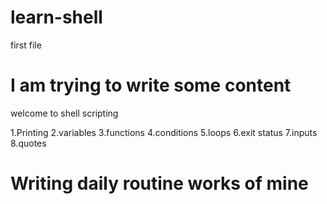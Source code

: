 # learn-shell
first file

# I am trying to write some content
welcome to shell scripting

1.Printing
2.variables
3.functions
4.conditions
5.loops
6.exit status
7.inputs
8.quotes

# Writing daily routine works of mine

